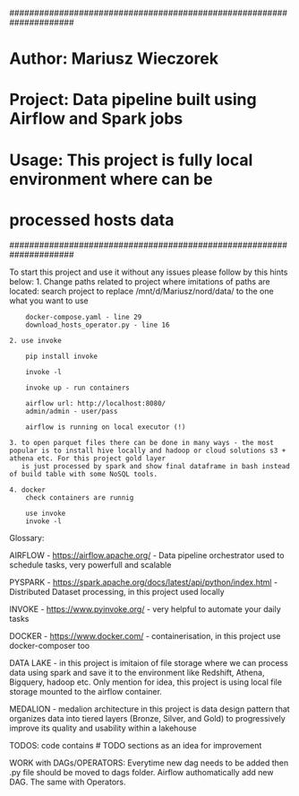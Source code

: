 #####################################################################
# Author: Mariusz Wieczorek                                         #
# Project: Data pipeline built using Airflow and Spark jobs         #
# Usage: This project is fully local environment where can be       #
#        processed hosts data                                       #
#####################################################################

To start this project and use it without any issues please follow by this hints below:
    1. Change paths related to project where imitations of paths are located:
        search project to replace /mnt/d/Mariusz/nord/data/ to the one what you want to use    
 
        docker-compose.yaml - line 29
        download_hosts_operator.py - line 16

    2. use invoke

        pip install invoke

        invoke -l

        invoke up - run containers

        airflow url: http://localhost:8080/
        admin/admin - user/pass

        airflow is running on local executor (!)

    3. to open parquet files there can be done in many ways - the most popular is to install hive locally and hadoop or cloud solutions s3 + athena etc. For this project gold layer
       is just processed by spark and show final dataframe in bash instead of build table with some NoSQL tools.

    4. docker
        check containers are runnig

        use invoke
        invoke -l

Glossary:

AIRFLOW - https://airflow.apache.org/ - Data pipeline orchestrator used to schedule tasks, very powerfull and scalable

PYSPARK - https://spark.apache.org/docs/latest/api/python/index.html - Distributed Dataset processing, in this project used locally

INVOKE - https://www.pyinvoke.org/ - very helpful to automate your daily tasks

DOCKER - https://www.docker.com/ - containerisation, in this project use docker-composer too

DATA LAKE - in this project is imitaion of file storage where we can process data using spark and save it to the environment like Redshift, Athena, Bigquery, hadoop etc. Only mention for idea, this project is using local file storage mounted to the airflow container.

MEDALION - medalion architecture in this project is data design pattern that organizes data into tiered layers (Bronze, Silver, and Gold) to progressively improve its quality and usability within a lakehouse


TODOS:
    code contains # TODO sections as an idea for improvement


WORK with DAGs/OPERATORS:
    Everytime new dag needs to be added then .py file should be moved to dags folder. Airflow authomatically add new DAG.
    The same with Operators.



